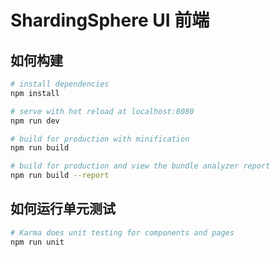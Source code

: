 # ShardingSphere UI 前端

## 如何构建

```bash
# install dependencies
npm install

# serve with hot reload at localhost:8080
npm run dev

# build for production with minification
npm run build

# build for production and view the bundle analyzer report
npm run build --report
```

## 如何运行单元测试

```bash
# Karma does unit testing for components and pages
npm run unit
```
